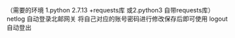 
（需要的环境
  1.python 2.7.13 +requests库
 或2.python3 自带requests库）
netlog 自动登录北邮网关 将自己对应的账号密码进行修改保存后即可使用
logout 自动登出
